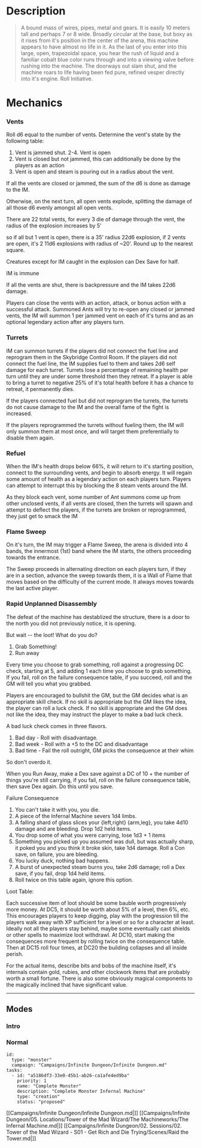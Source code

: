 # Description

> A bound mass of wires, pipes, metal and gears. It is easily 10 meters tall and perhaps 7 or 8 wide. Broadly circular at the base, but boxy as it rises from it's position in the center of the arena, this machine appears to have almost no life in it. As the last of you enter into this large, open, trapezoidal space, you hear the rush of liquid and a familiar cobalt blue color runs through and into a viewing valve before rushing into the machine. The doorways out slam shut, and the machine roars to life having been fed pure, refined vesper directly into it's engine. Roll Initiative.

# Mechanics

### Vents

Roll d6 equal to the number of vents. Determine the vent's state by the following table:

1. Vent is jammed shut.
2-4. Vent is open
2. Vent is closed but not jammed, this can additionally be done by the players as an action
3. Vent is open and steam is pouring out in a radius about the vent.

If all the vents are closed or jammed, the sum of the d6 is done as damage to the IM.

Otherwise, on the next turn, all open vents explode, splitting the damage of all those d6 evenly amongst all open vents.

There are 22 total vents, for every 3 die of damage through the vent, the radius of the explosion increases by 5'

so if all but 1 vent is open, there is a 35' radius 22d6 explosion, if 2 vents are open, it's 2 11d6 explosions with
radius of ~20'. Round up to the nearest square.

Creatures except for IM caught in the explosion can Dex Save for half.

IM is immune

If all the vents are shut, there is backpressure and the IM takes 22d6 damage.

Players can close the vents with an action, attack, or bonus action with a successful attack. Summoned Ants will try to
re-open any closed or jammed vents, the IM will summon 1 per jammed vent on each of it's turns and as an optional
legendary action after any players turn.

### Turrets

IM can summon turrets if the players did not connect the fuel line and reprogram them in the Skybridge Control Room. If
the players did not connect the fuel line, the IM supplies fuel to them and takes 2d6 self damage for each turret.
Turrets lose a percentage of remaining health per turn until they are under some threshold then they retreat. If a
player is able to bring a turret to negative 25% of it's total health before it has a chance to retreat, it permanently
dies.

If the players connected fuel but did not reprogram the turrets, the turrets do not cause damage to the IM and the
overall fame of the fight is increased.

If the players reprogrammed the turrets without fueling them, the IM will only summon them at most once, and will target
them preferentially to disable them again.

### Refuel

When the IM's health drops below 66%, it will return to it's starting position, connect to the surrounding vents, and
begin to absorb energy. It will regain some amount of health as a legendary action on each players turn. Players can
attempt to interrupt this by blocking the 8 steam vents around the IM.

As they block each vent, some number of Ant summons come up from other unclosed vents, if all vents are closed, then the
turrets will spawn and attempt to deflect the players, if the turrets are broken or reprogrammed, they just get to smack
the IM

### Flame Sweep

On it's turn, the IM may trigger a Flame Sweep, the arena is divided into 4 bands, the innermost (1st) band where the IM
starts, the others proceeding towards the entrance.

The Sweep proceeds in alternating direction on each players turn, if they are in a section, advance the sweep towards
them, it is a Wall of Flame that moves based on the difficulty of the current mode. It always moves towards the last
active player.

### Rapid Unplanned Disassembly

The defeat of the machine has destablized the structure, there is a door to the north you did not previously notice, it
is opening.

But wait -- the loot! What do you do?

1. Grab Something!
2. Run away

Every time you choose to grab something, roll against a progressing DC check, starting at 5, and adding 1 each time you
choose to grab something. If you fail, roll on the failure consequence table, if you succeed, roll and the GM will tell
you what you grabbed.

Players are encouraged to bullshit the GM, but the GM decides what is an appropriate skill check. If no skill is
appropriate but the GM likes the idea, the player can roll a luck check. If no skill is appropriate and the GM does not
like the idea, they may instruct the player to make a bad luck check.

A bad luck check comes in three flavors.

1. Bad day - Roll with disadvantage.
2. Bad week - Roll with a +5 to the DC and disadvantage
3. Bad time - Fail the roll outright, GM picks the consequence at their whim

So don't overdo it.

When you Run Away, make a Dex save against a DC of 10 + the number of things you're still carrying, if you fail, roll on
the failure consequence table, then save Dex again. Do this until you save.


Failure Consequence

1. You can't take it with you, you die.
2. A piece of the Infernal Machine severs 1d4 limbs.
3. A falling shard of glass slices your {left,right} {arm,leg}, you take 4d10 damage and are bleeding. Drop 1d2 held
   items.
4. You drop some of what you were carrying, lose 1d3 + 1 items
5. Something you picked up you assumed was dull, but was actually sharp, it poked you and you think it broke skin, take
   1d4 damage. Roll a Con save, on failure, you are bleeding.
6. You lucky duck, nothing bad happens.
7. A burst of unexpected steam burns you, take 2d6 damage; roll a Dex save, if you fail, drop 1d4 held items.
8. Roll twice on this table again, ignore this option.

Loot Table:

Each successive item of loot should be some bauble worth progressively more money. At DC5, it should be worth about 5%
of a level, then 6%, etc. This encourages players to keep digging, play with the progression till the players walk away
with XP sufficient for a level or so for a character at least. Ideally not all the players stay behind, maybe some
eventually cast shields or other spells to maximize loot withdrawl. At DC10, start making the consequences more frequent
by rolling twice on the consequence table. Then at DC15 roll four times, at DC20 the building collapses and all inside
perish.

For the actual items, describe bits and bobs of the machine itself, it's internals contain gold, rubies, and other
clockwork items that are probably worth a small fortune. There is also some obviously magical components to the
magically inclined that have significant value.

----

## Modes

### Intro


### Normal

```RpgManager4
id: 
  type: "monster"
  campaign: "Campaigns/Infinite Dungeon/Infinite Dungeon.md"
tasks: 
  - id: "a5186df3-33e0-45b1-ab26-ca1afe4ed9ba"
    priority: 1
    name: "Complete Monster"
    description: "Complete Monster Infernal Machine"
    type: "creation"
    status: "proposed"
```

[[Campaigns/Infinite Dungeon/Infinite Dungeon.md|]]
[[Campaigns/Infinite Dungeon/05. Locations/Tower of the Mad Wizard/The Machineworks/The Infernal Machine.md|]]
[[Campaigns/Infinite Dungeon/02. Sessions/02. Tower of the Mad Wizard - S01 - Get Rich and Die Trying/Scenes/Raid the Tower.md|]]